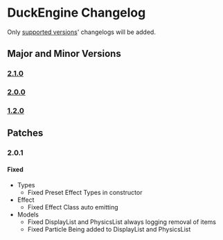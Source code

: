 # DuckEngine Changelog

Only [supported versions](SECURITY.md#Supported\Versions)' changelogs will be added.

## Major and Minor Versions

### [2.1.0](CHANGELOG.2.1.0.md)

### [2.0.0](CHANGELOG.2.0.0.md)

### [1.2.0](CHANGELOG.1.2.0.md)

## Patches

### 2.0.1

#### Fixed

- Types
  - Fixed Preset Effect Types in constructor
- Effect
  - Fixed Effect Class auto emitting
- Models
  - Fixed DisplayList and PhysicsList always logging removal of items
  - Fixed Particle Being added to DisplayList and PhysicsList
